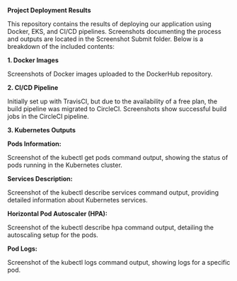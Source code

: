 **Project Deployment Results**

This repository contains the results of deploying our application using Docker, EKS, and CI/CD pipelines. Screenshots documenting the process and outputs are located in the Screenshot Submit folder. Below is a breakdown of the included contents:

**1. Docker Images**

Screenshots of Docker images uploaded to the DockerHub repository.

**2. CI/CD Pipeline**

Initially set up with TravisCI, but due to the availability of a free plan, the build pipeline was migrated to CircleCI.
Screenshots show successful build jobs in the CircleCI pipeline.

**3. Kubernetes Outputs**

**Pods Information:**

Screenshot of the kubectl get pods command output, showing the status of pods running in the Kubernetes cluster.

**Services Description:**

Screenshot of the kubectl describe services command output, providing detailed information about Kubernetes services.

**Horizontal Pod Autoscaler (HPA):**

Screenshot of the kubectl describe hpa command output, detailing the autoscaling setup for the pods.

**Pod Logs:**

Screenshot of the kubectl logs <pod-name> command output, showing logs for a specific pod.

